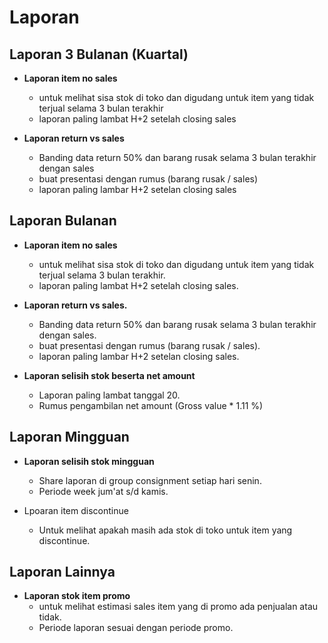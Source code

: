 # Laporan

## Laporan 3 Bulanan (Kuartal)

- **Laporan item no sales**
	- untuk melihat sisa stok di toko dan digudang untuk item yang tidak terjual selama 3 bulan terakhir
	- laporan paling lambat H+2 setelah closing sales

- **Laporan return vs sales**
  - Banding data return 50% dan barang rusak selama 3 bulan terakhir dengan sales
  - buat presentasi dengan rumus (barang rusak / sales)
  - laporan paling lambar H+2 setelan closing sales

## Laporan Bulanan

- **Laporan item no sales**
	- untuk melihat sisa stok di toko dan digudang untuk item yang tidak terjual selama 3 bulan terakhir.
	- laporan paling lambat H+2 setelah closing sales.

- **Laporan return vs sales.**
  - Banding data return 50% dan barang rusak selama 3 bulan terakhir dengan sales.
  - buat presentasi dengan rumus (barang rusak / sales).
  - laporan paling lambar H+2 setelan closing sales.

- **Laporan selisih stok beserta net amount**
	- Laporan paling lambat tanggal 20.
	- Rumus pengambilan net amount (Gross value * 1.11 %)

## Laporan Mingguan

- **Laporan selisih stok mingguan**
	- Share laporan di group consignment setiap hari senin.
	- Periode week jum'at s/d kamis.

- Lpoaran item discontinue
	- Untuk melihat apakah masih ada stok di toko untuk item yang discontinue.

## Laporan Lainnya

- **Laporan stok item promo**
	- untuk melihat estimasi sales item yang di promo ada penjualan atau tidak.
	- Periode laporan sesuai dengan periode promo.


